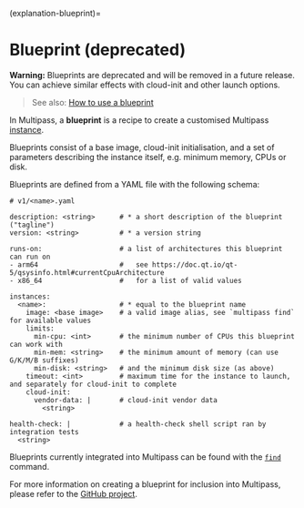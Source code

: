 (explanation-blueprint)=
# Blueprint (deprecated)
**Warning:** Blueprints are deprecated and will be removed in a future release. You can achieve similar effects with cloud-init and other launch options.
> See also: [How to use a blueprint](/how-to-guides/manage-instances/use-a-blueprint)

In Multipass, a **blueprint** is a recipe to create a customised Multipass [instance](/explanation/instance).

Blueprints consist of a base image, cloud-init initialisation, and a set of parameters describing the instance itself, e.g. minimum memory, CPUs or disk.

Blueprints are defined from a YAML file with the following schema:

```{code-block} text
# v1/<name>.yaml

description: <string>      # * a short description of the blueprint ("tagline")
version: <string>          # * a version string

runs-on:                   # a list of architectures this blueprint can run on
- arm64                    #   see https://doc.qt.io/qt-5/qsysinfo.html#currentCpuArchitecture
- x86_64                   #   for a list of valid values

instances:
  <name>:                  # * equal to the blueprint name
    image: <base image>    # a valid image alias, see `multipass find` for available values
    limits:
      min-cpu: <int>       # the minimum number of CPUs this blueprint can work with
      min-mem: <string>    # the minimum amount of memory (can use G/K/M/B suffixes)
      min-disk: <string>   # and the minimum disk size (as above)
    timeout: <int>         # maximum time for the instance to launch, and separately for cloud-init to complete
    cloud-init:
      vendor-data: |       # cloud-init vendor data
        <string>

health-check: |            # a health-check shell script ran by integration tests
  <string>

```

Blueprints currently integrated into Multipass can be found with the [`find`](/reference/command-line-interface/find) command.

For more information on creating a blueprint for inclusion into Multipass, please refer to the [GitHub project](https://github.com/canonical/multipass-blueprints).
